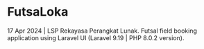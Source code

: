 # FutsaLoka
 17 ‎Apr ‎2024 | LSP Rekayasa Perangkat Lunak. Futsal field booking application using Laravel UI (Laravel 9.19 | PHP 8.0.2 version).
